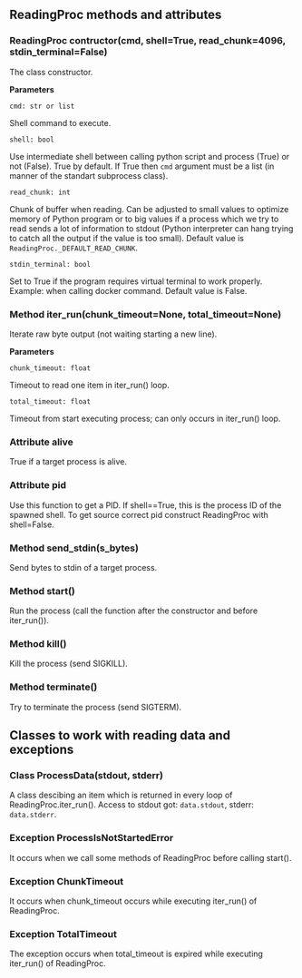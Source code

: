 ## ReadingProc methods and attributes

### ReadingProc contructor(cmd, shell=True, read_chunk=4096, stdin_terminal=False)
The class constructor.

**Parameters**

`cmd: str or list`

Shell command to execute.

`shell: bool`

Use intermediate shell between calling python script and process (True) or not (False). True by default. If True then `cmd` argument must be a list (in manner of the standart subprocess class).

`read_chunk: int`

Chunk of buffer when reading. Can be adjusted to small values to optimize memory of Python program or to big values if a process which we try to read sends a lot of information to stdout (Python interpreter can hang trying to catch all the output if the value is too small). Default value is `ReadingProc._DEFAULT_READ_CHUNK`.

`stdin_terminal: bool`

Set to True if the program requires virtual terminal to work properly. Example: when calling docker command. Default value is False.

### Method iter_run(chunk_timeout=None, total_timeout=None)
Iterate raw byte output (not waiting starting a new line).

**Parameters**

`chunk_timeout: float`

Timeout to read one item in iter_run() loop.

`total_timeout: float`

Timeout from start executing process; can only occurs in iter_run() loop.

### Attribute alive
True if a target process is alive.

### Attribute pid
Use this function to get a PID.
If shell==True, this is the process ID of the spawned shell.
To get source correct pid construct ReadingProc with shell=False.

### Method send_stdin(s_bytes)
Send bytes to stdin of a target process.

### Method start()
Run the process (call the function after the constructor and before iter_run()).

### Method kill()
Kill the process (send SIGKILL).

### Method terminate()
Try to terminate the process (send SIGTERM).

## Classes to work with reading data and exceptions

### Class ProcessData(stdout, stderr)
A class descibing an item which is returned in every loop of ReadingProc.iter_run(). Access to stdout got: `data.stdout`, stderr: `data.stderr`.

### Exception ProcessIsNotStartedError
It occurs when we call some methods of ReadingProc before calling start().

### Exception ChunkTimeout
It occurs when chunk_timeout occurs while executing iter_run() of ReadingProc.

### Exception TotalTimeout
The exception occurs when total_timeout is expired while executing iter_run() of ReadingProc.

